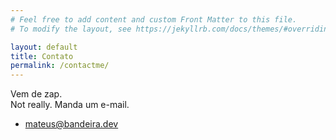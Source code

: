 ```yaml
---
# Feel free to add content and custom Front Matter to this file.
# To modify the layout, see https://jekyllrb.com/docs/themes/#overriding-theme-defaults

layout: default
title: Contato
permalink: /contactme/
---
```

<section id="contact-me" markdown="1">
  <div id="hero">
    <div id="content">
      <div id="greeting">Vem de zap.</div>
      <div id="subtext">
        <div>
          Not really. Manda um e-mail.
        </div>
      </div>
      <ul>
        <li><i class="fas fa-envelope"></i><a href="mailto:mateus@bandeira.dev">mateus@bandeira.dev</a></li>
      </ul>
    </div>
  </div>
</section>
<style>
    @import url("/assets/contactme.css");
</style>